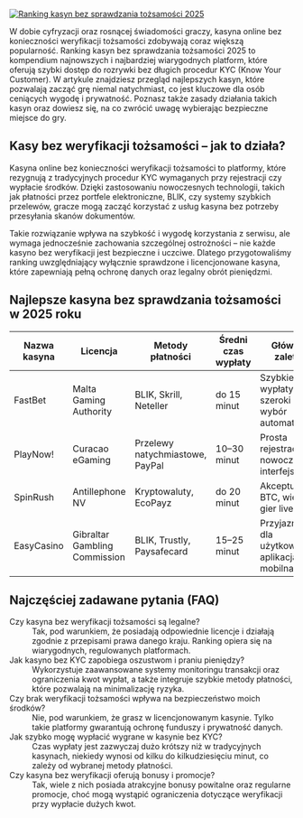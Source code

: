 [![Ranking kasyn bez sprawdzania tożsamości 2025](https://123-caf.pages.dev/gitsignup.png)](https://vrmoo.ru/Bt82HjjY)

<p>W dobie cyfryzacji oraz rosnącej świadomości graczy, kasyna online bez konieczności weryfikacji tożsamości zdobywają coraz większą popularność. Ranking kasyn bez sprawdzania tożsamości 2025 to kompendium najnowszych i najbardziej wiarygodnych platform, które oferują szybki dostęp do rozrywki bez długich procedur KYC (Know Your Customer). W artykule znajdziesz przegląd najlepszych kasyn, które pozwalają zacząć grę niemal natychmiast, co jest kluczowe dla osób ceniących wygodę i prywatność. Poznasz także zasady działania takich kasyn oraz dowiesz się, na co zwrócić uwagę wybierając bezpieczne miejsce do gry.</p>  <h2>Kasy bez weryfikacji tożsamości – jak to działa?</h2> <p>Kasyna online bez konieczności weryfikacji tożsamości to platformy, które rezygnują z tradycyjnych procedur KYC wymaganych przy rejestracji czy wypłacie środków. Dzięki zastosowaniu nowoczesnych technologii, takich jak płatności przez portfele elektroniczne, BLIK, czy systemy szybkich przelewów, gracze mogą zacząć korzystać z usług kasyna bez potrzeby przesyłania skanów dokumentów.</p> <p>Takie rozwiązanie wpływa na szybkość i wygodę korzystania z serwisu, ale wymaga jednocześnie zachowania szczególnej ostrożności – nie każde kasyno bez weryfikacji jest bezpieczne i uczciwe. Dlatego przygotowaliśmy ranking uwzględniający wyłącznie sprawdzone i licencjonowane kasyna, które zapewniają pełną ochronę danych oraz legalny obrót pieniędzmi.</p>  <h2>Najlepsze kasyna bez sprawdzania tożsamości w 2025 roku</h2> <table>   <thead>     <tr>       <th>Nazwa kasyna</th>       <th>Licencja</th>       <th>Metody płatności</th>       <th>Średni czas wypłaty</th>       <th>Główne zalety</th>     </tr>   </thead>   <tbody>     <tr>       <td>FastBet</td>       <td>Malta Gaming Authority</td>       <td>BLIK, Skrill, Neteller</td>       <td>do 15 minut</td>       <td>Szybkie wypłaty, szeroki wybór automatów</td>     </tr>     <tr>       <td>PlayNow!</td>       <td>Curacao eGaming</td>       <td>Przelewy natychmiastowe, PayPal</td>       <td>10–30 minut</td>       <td>Prosta rejestracja, nowoczesny interfejs</td>     </tr>     <tr>       <td>SpinRush</td>       <td>Antillephone NV</td>       <td>Kryptowaluty, EcoPayz</td>       <td>do 20 minut</td>       <td>Akceptuje BTC, wiele gier live</td>     </tr>     <tr>       <td>EasyCasino</td>       <td>Gibraltar Gambling Commission</td>       <td>BLIK, Trustly, Paysafecard</td>       <td>15–25 minut</td>       <td>Przyjazny dla użytkownika, aplikacja mobilna</td>     </tr>   </tbody> </table>  <h2>Najczęściej zadawane pytania (FAQ)</h2> <dl>   <dt>Czy kasyna bez weryfikacji tożsamości są legalne?</dt>   <dd>Tak, pod warunkiem, że posiadają odpowiednie licencje i działają zgodnie z przepisami prawa danego kraju. Ranking opiera się na wiarygodnych, regulowanych platformach.</dd>    <dt>Jak kasyno bez KYC zapobiega oszustwom i praniu pieniędzy?</dt>   <dd>Wykorzystuje zaawansowane systemy monitoringu transakcji oraz ograniczenia kwot wypłat, a także integruje szybkie metody płatności, które pozwalają na minimalizację ryzyka.</dd>    <dt>Czy brak weryfikacji tożsamości wpływa na bezpieczeństwo moich środków?</dt>   <dd>Nie, pod warunkiem, że grasz w licencjonowanym kasynie. Tylko takie platformy gwarantują ochronę funduszy i prywatność danych.</dd>    <dt>Jak szybko mogę wypłacić wygrane w kasynie bez KYC?</dt>   <dd>Czas wypłaty jest zazwyczaj dużo krótszy niż w tradycyjnych kasynach, niekiedy wynosi od kilku do kilkudziesięciu minut, co zależy od wybranej metody płatności.</dd>    <dt>Czy kasyna bez weryfikacji oferują bonusy i promocje?</dt>   <dd>Tak, wiele z nich posiada atrakcyjne bonusy powitalne oraz regularne promocje, choć mogą wystąpić ograniczenia dotyczące weryfikacji przy wypłacie dużych kwot.</dd> </dl>